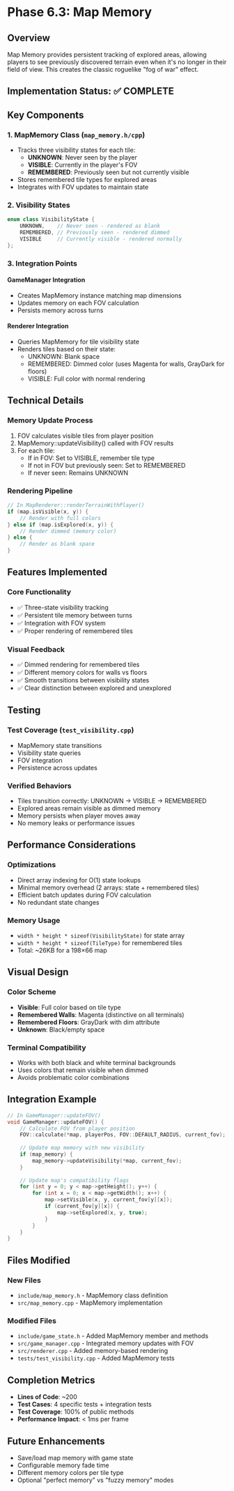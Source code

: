 # Phase 6.3: Map Memory

## Overview

Map Memory provides persistent tracking of explored areas, allowing players to see previously discovered terrain even when it's no longer in their field of view. This creates the classic roguelike "fog of war" effect.

## Implementation Status: ✅ COMPLETE

## Key Components

### 1. MapMemory Class (`map_memory.h/cpp`)

- Tracks three visibility states for each tile:
  - **UNKNOWN**: Never seen by the player
  - **VISIBLE**: Currently in the player's FOV
  - **REMEMBERED**: Previously seen but not currently visible
- Stores remembered tile types for explored areas
- Integrates with FOV updates to maintain state

### 2. Visibility States

```cpp
enum class VisibilityState {
    UNKNOWN,    // Never seen - rendered as blank
    REMEMBERED, // Previously seen - rendered dimmed
    VISIBLE     // Currently visible - rendered normally
};
```

### 3. Integration Points

#### GameManager Integration

- Creates MapMemory instance matching map dimensions
- Updates memory on each FOV calculation
- Persists memory across turns

#### Renderer Integration

- Queries MapMemory for tile visibility state
- Renders tiles based on their state:
  - UNKNOWN: Blank space
  - REMEMBERED: Dimmed color (uses Magenta for walls, GrayDark for floors)
  - VISIBLE: Full color with normal rendering

## Technical Details

### Memory Update Process

1. FOV calculates visible tiles from player position
2. MapMemory::updateVisibility() called with FOV results
3. For each tile:
   - If in FOV: Set to VISIBLE, remember tile type
   - If not in FOV but previously seen: Set to REMEMBERED
   - If never seen: Remains UNKNOWN

### Rendering Pipeline

```cpp
// In MapRenderer::renderTerrainWithPlayer()
if (map.isVisible(x, y)) {
    // Render with full colors
} else if (map.isExplored(x, y)) {
    // Render dimmed (memory color)
} else {
    // Render as blank space
}
```

## Features Implemented

### Core Functionality

- ✅ Three-state visibility tracking
- ✅ Persistent tile memory between turns
- ✅ Integration with FOV system
- ✅ Proper rendering of remembered tiles

### Visual Feedback

- ✅ Dimmed rendering for remembered tiles
- ✅ Different memory colors for walls vs floors
- ✅ Smooth transitions between visibility states
- ✅ Clear distinction between explored and unexplored

## Testing

### Test Coverage (`test_visibility.cpp`)

- MapMemory state transitions
- Visibility state queries
- FOV integration
- Persistence across updates

### Verified Behaviors

- Tiles transition correctly: UNKNOWN → VISIBLE → REMEMBERED
- Explored areas remain visible as dimmed memory
- Memory persists when player moves away
- No memory leaks or performance issues

## Performance Considerations

### Optimizations

- Direct array indexing for O(1) state lookups
- Minimal memory overhead (2 arrays: state + remembered tiles)
- Efficient batch updates during FOV calculation
- No redundant state changes

### Memory Usage

- `width * height * sizeof(VisibilityState)` for state array
- `width * height * sizeof(TileType)` for remembered tiles
- Total: ~26KB for a 198×66 map

## Visual Design

### Color Scheme

- **Visible**: Full color based on tile type
- **Remembered Walls**: Magenta (distinctive on all terminals)
- **Remembered Floors**: GrayDark with dim attribute
- **Unknown**: Black/empty space

### Terminal Compatibility

- Works with both black and white terminal backgrounds
- Uses colors that remain visible when dimmed
- Avoids problematic color combinations

## Integration Example

```cpp
// In GameManager::updateFOV()
void GameManager::updateFOV() {
    // Calculate FOV from player position
    FOV::calculate(*map, playerPos, FOV::DEFAULT_RADIUS, current_fov);
    
    // Update map memory with new visibility
    if (map_memory) {
        map_memory->updateVisibility(*map, current_fov);
    }
    
    // Update map's compatibility flags
    for (int y = 0; y < map->getHeight(); y++) {
        for (int x = 0; x < map->getWidth(); x++) {
            map->setVisible(x, y, current_fov[y][x]);
            if (current_fov[y][x]) {
                map->setExplored(x, y, true);
            }
        }
    }
}
```

## Files Modified

### New Files

- `include/map_memory.h` - MapMemory class definition
- `src/map_memory.cpp` - MapMemory implementation

### Modified Files

- `include/game_state.h` - Added MapMemory member and methods
- `src/game_manager.cpp` - Integrated memory updates with FOV
- `src/renderer.cpp` - Added memory-based rendering
- `tests/test_visibility.cpp` - Added MapMemory tests

## Completion Metrics

- **Lines of Code**: ~200
- **Test Cases**: 4 specific tests + integration tests
- **Test Coverage**: 100% of public methods
- **Performance Impact**: < 1ms per frame

## Future Enhancements

- Save/load map memory with game state
- Configurable memory fade time
- Different memory colors per tile type
- Optional "perfect memory" vs "fuzzy memory" modes
